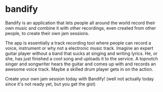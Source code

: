 bandify
=======

Bandify is an application that lets people all around the world record their own music and combine it with other recordings, even created from other people, to create their own jam sessions.

The app is essentially a track recording tool where people can record a voice, instrument or why not a electronic music track. Imagine an expert guitar player without a band that sucks at singing and writing lyrics. He, or she, has just finished a cool song and uploads it to the service. A topnotch singer and songwriter hears the guitar and comes up with and records an awesome voice track. Maybe a skilled drum player gets in on the action.

Create your own jam session today with Bandify!
(well not actually today since it's not ready yet, but you get the gist)